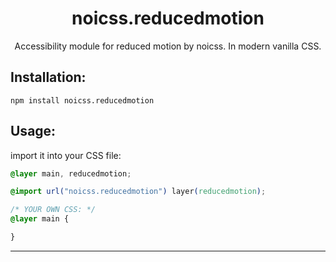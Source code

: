 <h1 align="center">
  noicss.reducedmotion
</h1>
<p align="center">
  Accessibility module for reduced motion by noicss. In modern vanilla CSS.
</p>

## Installation:

```Shell
npm install noicss.reducedmotion
```

## Usage:

import it into your CSS file:

```CSS
@layer main, reducedmotion;

@import url("noicss.reducedmotion") layer(reducedmotion);

/* YOUR OWN CSS: */
@layer main {

}
```

---

